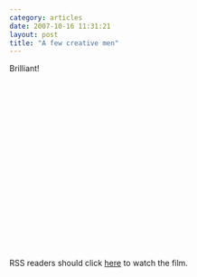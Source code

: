 ```yaml
---
category: articles
date: 2007-10-16 11:31:21
layout: post
title: "A few creative men"
---
```


<p>Brilliant!</p><iframe title="A few creative men" width="480" height="300" data-src="//www.youtube.com/embed/gYEf8XZKlUU" frameborder="0" allowfullscreen></iframe><p>RSS readers should click <a href="//joaobordalo.com/articles/2007/10/16/a-few-creative-men">here</a> to watch the film.</p>
